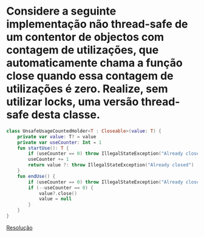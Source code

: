 # Considere a seguinte implementação não thread-safe de um contentor de objectos com contagem de utilizações, que automaticamente chama a função close quando essa contagem de utilizações é zero. Realize, sem utilizar locks, uma versão thread-safe desta classe.

```kotlin
class UnsafeUsageCountedHolder<T : Closeable>(value: T) {
    private var value: T? = value
    private var useCounter: Int = 1
    fun startUse(): T {
        if (useCounter == 0) throw IllegalStateException("Already closed")
        useCounter += 1
        return value ?: throw IllegalStateException("Already closed")
    }
    fun endUse() {
        if (useCounter == 0) throw IllegalStateException("Already closed")
        if (--useCounter == 0) {
            value?.close()
            value = null
        }
    }
}
```

[Resolução](../src/main/kotlin/UnsafeUsageCountedHolder.kt)